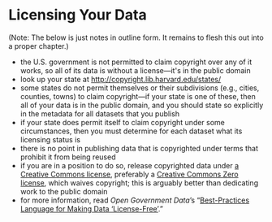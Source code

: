# Licensing Your Data

(Note: The below is just notes in outline form. It remains to flesh this out into a proper chapter.)

* the U.S. government is not permitted to claim copyright over any of it works, so all of its data is without a license—it's in the public domain
* look up your state at http://copyright.lib.harvard.edu/states/
* some states do not permit themselves or their subdivisions (e.g., cities, counties, towns) to claim copyright—if your state is one of these, then all of your data is in the public domain, and you should state so explicitly in the metadata for all datasets that you publish
* if your state does permit itself to claim copyright under some circumstances, then you must determine for each dataset what its licensing status is
* there is no point in publishing data that is copyrighted under terms that prohibit it from being reused
* if you are in a position to do so, release copyrighted data under [a Creative Commons license](https://creativecommons.org/choose/), preferably a [Creative Commons Zero license](https://creativecommons.org/about/cc0), which waives copyright; this is arguably better than dedicating work to the public domain
* for more information, read _Open Government Data_’s “[Best-Practices Language for Making Data ‘License-Free’](http://theunitedstates.io/licensing/).”
